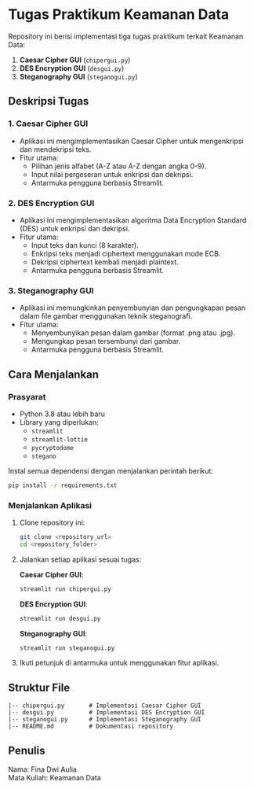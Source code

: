 # Tugas Praktikum Keamanan Data

Repository ini berisi implementasi tiga tugas praktikum terkait Keamanan Data:

1. **Caesar Cipher GUI** (`chipergui.py`)
2. **DES Encryption GUI** (`desgui.py`)
3. **Steganography GUI** (`steganogui.py`)

## Deskripsi Tugas

### 1. Caesar Cipher GUI
- Aplikasi ini mengimplementasikan Caesar Cipher untuk mengenkripsi dan mendekripsi teks.
- Fitur utama:
  - Pilihan jenis alfabet (A-Z atau A-Z dengan angka 0-9).
  - Input nilai pergeseran untuk enkripsi dan dekripsi.
  - Antarmuka pengguna berbasis Streamlit.

### 2. DES Encryption GUI
- Aplikasi ini mengimplementasikan algoritma Data Encryption Standard (DES) untuk enkripsi dan dekripsi.
- Fitur utama:
  - Input teks dan kunci (8 karakter).
  - Enkripsi teks menjadi ciphertext menggunakan mode ECB.
  - Dekripsi ciphertext kembali menjadi plaintext.
  - Antarmuka pengguna berbasis Streamlit.

### 3. Steganography GUI
- Aplikasi ini memungkinkan penyembunyian dan pengungkapan pesan dalam file gambar menggunakan teknik steganografi.
- Fitur utama:
  - Menyembunyikan pesan dalam gambar (format .png atau .jpg).
  - Mengungkap pesan tersembunyi dari gambar.
  - Antarmuka pengguna berbasis Streamlit.

## Cara Menjalankan

### Prasyarat
- Python 3.8 atau lebih baru
- Library yang diperlukan:
  - `streamlit`
  - `streamlit-lottie`
  - `pycryptodome`
  - `stegano`

Instal semua dependensi dengan menjalankan perintah berikut:
```bash
pip install -r requirements.txt
```

### Menjalankan Aplikasi

1. Clone repository ini:
   ```bash
   git clone <repository_url>
   cd <repository_folder>
   ```

2. Jalankan setiap aplikasi sesuai tugas:

   **Caesar Cipher GUI**:
   ```bash
   streamlit run chipergui.py
   ```

   **DES Encryption GUI**:
   ```bash
   streamlit run desgui.py
   ```

   **Steganography GUI**:
   ```bash
   streamlit run steganogui.py
   ```

3. Ikuti petunjuk di antarmuka untuk menggunakan fitur aplikasi.

## Struktur File
```
|-- chipergui.py       # Implementasi Caesar Cipher GUI
|-- desgui.py          # Implementasi DES Encryption GUI
|-- steganogui.py      # Implementasi Steganography GUI
|-- README.md          # Dokumentasi repository
```

## Penulis
Nama: Fina Dwi Aulia  
Mata Kuliah: Keamanan Data
